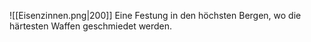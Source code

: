 ![[Eisenzinnen.png|200]]
Eine Festung in den höchsten Bergen, wo die härtesten Waffen geschmiedet werden.